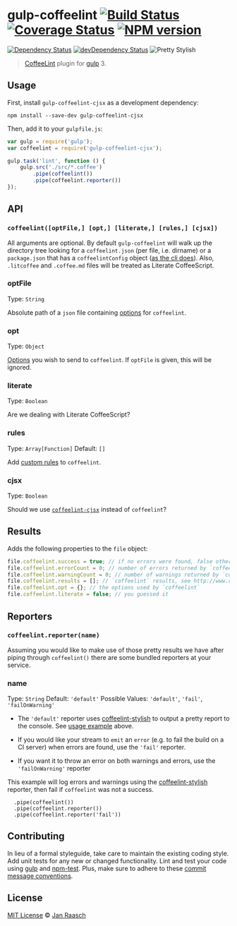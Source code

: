 # gulp-coffeelint [![Build Status][travis-image]][travis-url] [![Coverage Status][coveralls-image]][coveralls-url] [![NPM version][npm-image]][npm-url]
[![Dependency Status][depstat-image]][depstat-url] [![devDependency Status][devdepstat-image]][devdepstat-url] ![Pretty Stylish](http://img.shields.io/badge/pretty-stylish-ff69b4.svg)

> [CoffeeLint](http://www.coffeelint.org/) plugin for [gulp][gulp] 3.

## Usage

First, install `gulp-coffeelint-cjsx` as a development dependency:

```shell
npm install --save-dev gulp-coffeelint-cjsx
```

Then, add it to your `gulpfile.js`:

```javascript
var gulp = require('gulp');
var coffeelint = require('gulp-coffeelint-cjsx');

gulp.task('lint', function () {
    gulp.src('./src/*.coffee')
        .pipe(coffeelint())
        .pipe(coffeelint.reporter())
});
```

## API

### `coffeelint([optFile,] [opt,] [literate,] [rules,] [cjsx])`
All arguments are optional. By default `gulp-coffeelint` will walk up the directory tree looking for a `coffeelint.json` (per file, i.e. dirname) or a `package.json` that has a `coffeelintConfig` object ([as the cli does](http://www.coffeelint.org/#usage)). Also, `.litcoffee` and `.coffee.md` files will be treated as Literate CoffeeScript.

### optFile
Type: `String`

Absolute path of a `json` file containing [options][coffeelint-options] for `coffeelint`.

### opt
Type: `Object`

[Options][coffeelint-options] you wish to send to `coffeelint`. If `optFile` is given, this will be ignored.

### literate
Type: `Boolean`

Are we dealing with Literate CoffeeScript?

### rules
Type: `Array[Function]`
Default: `[]`

Add [custom rules](http://www.coffeelint.org/#api) to `coffeelint`.

### cjsx
Type: `Boolean`

Should we use [`coffeelint-cjsx`](https://www.npmjs.com/package/coffeelint-cjsx) instead of `coffeelint`?

## Results

Adds the following properties to the `file` object:
```javascript
file.coffeelint.success = true; // if no errors were found, false otherwise
file.coffeelint.errorCount = 0; // number of errors returned by `coffeelint`
file.coffeelint.warningCount = 0; // number of warnings returned by `coffeelint`
file.coffeelint.results = []; // `coffeelint` results, see http://www.coffeelint.org/#api
file.coffeelint.opt = {}; // the options used by `coffeelint`
file.coffeelint.literate = false; // you guessed it
```

## Reporters

### `coffeelint.reporter(name)`
Assuming you would like to make use of those pretty results we have after piping through `coffeelint()` there are some bundled reporters at your service.

### name
Type: `String`
Default: `'default'`
Possible Values: `'default'`, `'fail'`, `'failOnWarning'`

* The `'default'` reporter uses [coffeelint-stylish](https://npmjs.org/package/coffeelint-stylish) to output a pretty report to the console. See [usage example](#usage) above.

* If you would like your stream to `emit` an `error` (e.g. to fail the build on a CI server) when errors are found, use the `'fail'` reporter.

* If you want it to throw an error on both warnings and errors, use the `'failOnWarning'` reporter

This example will log errors and warnings using the [coffeelint-stylish](https://npmjs.org/package/coffeelint-stylish) reporter, then fail if `coffeelint` was not a success.

```
  .pipe(coffeelint())
  .pipe(coffeelint.reporter())
  .pipe(coffeelint.reporter('fail'))
```


## Contributing
In lieu of a formal styleguide, take care to maintain the existing coding style. Add unit tests for any new or changed functionality. Lint and test your code using [gulp][gulp] and [npm-test](https://npmjs.org/doc/test.html). Plus, make sure to adhere to these [commit message conventions](https://docs.google.com/document/d/1QrDFcIiPjSLDn3EL15IJygNPiHORgU1_OOAqWjiDU5Y/edit#heading=h.uyo6cb12dt6w).

## License

[MIT License](http://en.wikipedia.org/wiki/MIT_License) © [Jan Raasch](http://janraasch.com)

[gulp]: http://gulpjs.com/
[coffeelint-options]: http://www.coffeelint.org/#options

[npm-url]: https://npmjs.org/package/gulp-coffeelint
[npm-image]: http://img.shields.io/npm/v/gulp-coffeelint.svg

[travis-url]: http://travis-ci.org/janraasch/gulp-coffeelint
[travis-image]: https://travis-ci.org/janraasch/gulp-coffeelint.svg?branch=master

[coveralls-url]: https://coveralls.io/r/janraasch/gulp-coffeelint
[coveralls-image]: https://img.shields.io/coveralls/janraasch/gulp-coffeelint.svg

[depstat-url]: https://david-dm.org/janraasch/gulp-coffeelint
[depstat-image]: https://david-dm.org/janraasch/gulp-coffeelint.svg

[devdepstat-url]: https://david-dm.org/janraasch/gulp-coffeelint#info=devDependencies
[devdepstat-image]: https://david-dm.org/janraasch/gulp-coffeelint/dev-status.svg
